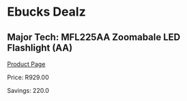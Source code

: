 
# Ebucks Dealz
## Major Tech: MFL225AA Zoomabale LED Flashlight (AA)
[Product Page](https://www.ebucks.com/web/shop/productSelected.do?prodId=474626367&catId=994900921)

Price: R929.00

Savings: 220.0


	